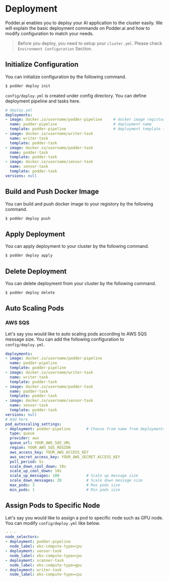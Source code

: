 # Deployment
Podder.ai enables you to deploy your AI application to the cluster easily. We will explain the basic deployment commands on Podder.ai and how to modify configuration to match your needs.
> Before you deploy, you need to setup your `cluster.yml`. Please check `Environment Configuration` Section.

## Initialize Configuration 
You can initialize configuration by the following command.
```bash
$ podder deploy init
```

`config/deploy.yml` is created under config directory. You can define deployment pipeline and tasks here. 
```yaml
# deploy.yml
deployments:
- image: docker.io/username/podder-pipeline     # docker image registory
  name: podder-pipeline                         # deployment name
  template: podder-pipeline                     # deployment template (podder-pipeline or podder-task)
- image: docker.io/username/writer-task
  name: writer-task
  template: podder-task
- image: docker.io/username/podder-task
  name: podder-task
  template: podder-task
- image: docker.io/username/sensor-task
  name: sensor-task
  template: podder-task
versions: null
```

## Build and Push Docker Image
You can build and push docker image to your registory by the following command.
```bash
$ podder deploy push
```

## Apply Deployment
You can apply deployment to your cluster by the following command.
```bash
$ podder deploy apply
```

## Delete Deployment
You can delete deployment from your cluster by the following command.
```bash
$ podder deploy delete
```

## Auto Scaling Pods
### AWS SQS 
Let's say you would like to auto scaling pods according to AWS SQS message size. You can add the following configuration to `config/deploy.yml`.
```yaml
deployments:
- image: docker.io/username/podder-pipeline
  name: podder-pipeline
  template: podder-pipeline
- image: docker.io/username/writer-task
  name: writer-task
  template: podder-task
- image: docker.io/username/podder-task
  name: podder-task
  template: podder-task
- image: docker.io/username/sensor-task
  name: sensor-task
  template: podder-task
versions: null
# Add here
pod_autoscaling_settings:
- deployment: podder-pipeline       # Choose from name from deployments
  type: queue
  provider: aws
  queue_url: YOUR_AWS_SQS_URL
  region: YOUR_AWS_SQS_REGION
  aws_access_key: YOUR_AWS_ACCESS_KEY
  aws_secret_access_key: YOUR_AWS_SECRET_ACCESS_KEY
  poll_period: 5s
  scale_down_cool_down: 10s
  scale_up_cool_down: 10s
  scale_up_messages: 100            # Scale up message size
  scale_down_messages: 20           # Scale down message size
  max_pods: 3                       # Max pods size
  min_pods: 1                       # Min pods size
```

## Assign Pods to Specific Node
Let's say you would like to assign a pod to specific node such as GPU node. You can modify `config/deploy.yml` like below.
```yaml
・・・
node_selectors:
- deployment: podder-pipeline
  node_label: eks-compute-type=cpu
- deployment: sensor-task
  node_label: eks-compute-type=cpu
- deployment: scanner-task
  node_label: eks-compute-type=gpu
- deployment: writer-task
  node_label: eks-compute-type=cpu
```